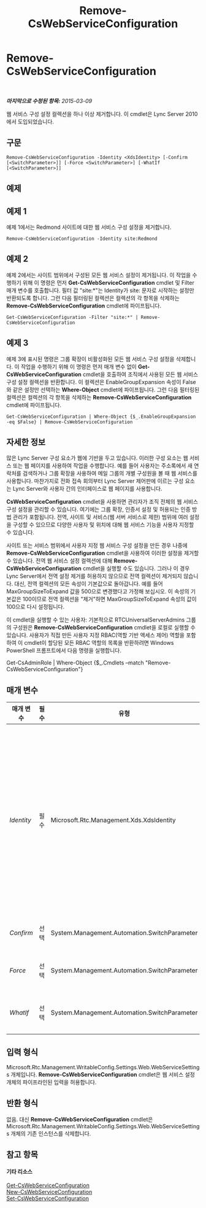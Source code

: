 ﻿---
title: Remove-CsWebServiceConfiguration
TOCTitle: Remove-CsWebServiceConfiguration
ms:assetid: 1df2f881-6594-4de7-9762-8d64b2243355
ms:mtpsurl: https://technet.microsoft.com/ko-kr/library/Gg398266(v=OCS.15)
ms:contentKeyID: 49302996
ms.date: 08/10/2015
mtps_version: v=OCS.15
ms.translationtype: HT
---

# Remove-CsWebServiceConfiguration

 

_**마지막으로 수정된 항목:** 2015-03-09_

웹 서비스 구성 설정 컬렉션을 하나 이상 제거합니다. 이 cmdlet은 Lync Server 2010에서 도입되었습니다.

## 구문

    Remove-CsWebServiceConfiguration -Identity <XdsIdentity> [-Confirm [<SwitchParameter>]] [-Force <SwitchParameter>] [-WhatIf [<SwitchParameter>]]

## 예제

## 예제 1

예제 1에서는 Redmond 사이트에 대한 웹 서비스 구성 설정을 제거합니다.

    Remove-CsWebServiceConfiguration -Identity site:Redmond

## 예제 2

예제 2에서는 사이트 범위에서 구성된 모든 웹 서비스 설정이 제거됩니다. 이 작업을 수행하기 위해 이 명령은 먼저 **Get-CsWebServiceConfiguration** cmdlet 및 Filter 매개 변수를 호출합니다. 필터 값 "site:\*"는 Identity가 site: 문자로 시작하는 설정만 반환되도록 합니다. 그런 다음 필터링된 컬렉션은 컬렉션의 각 항목을 삭제하는 **Remove-CsWebServiceConfiguration** cmdlet에 파이프됩니다.

    Get-CsWebServiceConfiguration -Filter "site:*" | Remove-CsWebServiceConfiguration

## 예제 3

예제 3에 표시된 명령은 그룹 확장이 비활성화된 모든 웹 서비스 구성 설정을 삭제합니다. 이 작업을 수행하기 위해 이 명령은 먼저 매개 변수 없이 **Get-CsWebServiceConfiguration** cmdlet을 호출하여 조직에서 사용된 모든 웹 서비스 구성 설정 컬렉션을 반환합니다. 이 컬렉션은 EnableGroupExpansion 속성이 False와 같은 설정만 선택하는 **Where-Object** cmdlet에 파이프됩니다. 그런 다음 필터링된 컬렉션은 컬렉션의 각 항목을 삭제하는 **Remove-CsWebServiceConfiguration** cmdlet에 파이프됩니다.

    Get-CsWebServiceConfiguration | Where-Object {$_.EnableGroupExpansion -eq $False} | Remove-CsWebServiceConfiguration

## 자세한 정보

많은 Lync Server 구성 요소가 웹에 기반을 두고 있습니다. 이러한 구성 요소는 웹 서비스 또는 웹 페이지를 사용하여 작업을 수행합니다. 예를 들어 사용자는 주소록에서 새 연락처를 검색하거나 그룹 확장을 사용하여 메일 그룹의 개별 구성원을 볼 때 웹 서비스를 사용합니다. 마찬가지로 전화 접속 회의부터 Lync Server 제어판에 이르는 구성 요소는 Lync Server와 사용자 간의 인터페이스로 웹 페이지를 사용합니다.

**CsWebServiceConfiguration** cmdlet을 사용하면 관리자가 조직 전체의 웹 서비스 구성 설정을 관리할 수 있습니다. 여기에는 그룹 확장, 인증서 설정 및 허용되는 인증 방법 관리가 포함됩니다. 전역, 사이트 및 서비스(웹 서버 서비스로 제한) 범위에 여러 설정을 구성할 수 있으므로 다양한 사용자 및 위치에 대해 웹 서비스 기능을 사용자 지정할 수 있습니다.

사이트 또는 서비스 범위에서 사용자 지정 웹 서비스 구성 설정을 만든 경우 나중에 **Remove-CsWebServiceConfiguration** cmdlet을 사용하여 이러한 설정을 제거할 수 있습니다. 전역 웹 서비스 설정 컬렉션에 대해 **Remove-CsWebServiceConfiguration** cmdlet을 실행할 수도 있습니다. 그러나 이 경우 Lync Server에서 전역 설정 제거를 허용하지 않으므로 전역 컬렉션이 제거되지 않습니다. 대신, 전역 컬렉션의 모든 속성이 기본값으로 돌아갑니다. 예를 들어 MaxGroupSizeToExpand 값을 500으로 변경했다고 가정해 보십시오. 이 속성의 기본값은 100이므로 전역 컬렉션을 "제거"하면 MaxGroupSizeToExpand 속성의 값이 100으로 다시 설정됩니다.

이 cmdlet을 실행할 수 있는 사용자: 기본적으로 RTCUniversalServerAdmins 그룹의 구성원은 **Remove-CsWebServiceConfiguration** cmdlet을 로컬로 실행할 수 있습니다. 사용자가 직접 만든 사용자 지정 RBAC(역할 기반 액세스 제어) 역할을 포함하여 이 cmdlet이 할당된 모든 RBAC 역할의 목록을 반환하려면 Windows PowerShell 프롬프트에서 다음 명령을 실행합니다.

Get-CsAdminRole | Where-Object {$\_.Cmdlets –match "Remove-CsWebServiceConfiguration"}

## 매개 변수


<table>
<colgroup>
<col style="width: 25%" />
<col style="width: 25%" />
<col style="width: 25%" />
<col style="width: 25%" />
</colgroup>
<thead>
<tr class="header">
<th>매개 변수</th>
<th>필수</th>
<th>유형</th>
<th>설명</th>
</tr>
</thead>
<tbody>
<tr class="odd">
<td><p><em>Identity</em></p></td>
<td><p>필수</p></td>
<td><p>Microsoft.Rtc.Management.Xds.XdsIdentity</p></td>
<td><p>제거할 웹 서비스 구성 설정의 고유 식별자입니다. 사이트 범위에서 구성된 설정을 제거하려면 -Identity &quot;site:Redmond&quot;와 유사한 구문을 사용합니다. 서비스 범위에서 구성된 설정을 제거하려면 -Identity &quot;service:WebServer:atl-cs-001.litwareinc.com&quot;과 유사한 구문을 사용합니다.</p>
<p>전역 컬렉션에 대해 <strong>Remove-CsWebServiceConfiguration</strong> cmdlet을 실행할 수도 있습니다. 그러나 이 경우 전역 컬렉션이 제거되는 것이 아니라 해당 컬렉션의 모든 속성이 기본값으로 다시 설정됩니다. 전역 컬렉션을 다시 설정하려면 -Identity global 구문을 사용합니다.</p></td>
</tr>
<tr class="even">
<td><p><em>Confirm</em></p></td>
<td><p>선택</p></td>
<td><p>System.Management.Automation.SwitchParameter</p></td>
<td><p>명령을 실행하기 전에 확인 메시지를 표시합니다.</p></td>
</tr>
<tr class="odd">
<td><p><em>Force</em></p></td>
<td><p>선택</p></td>
<td><p>System.Management.Automation.SwitchParameter</p></td>
<td><p>명령을 실행할 때 발생할 수 있는 심각하지 않은 오류 메시지를 표시하지 않습니다.</p></td>
</tr>
<tr class="even">
<td><p><em>WhatIf</em></p></td>
<td><p>선택</p></td>
<td><p>System.Management.Automation.SwitchParameter</p></td>
<td><p>명령을 실제로 실행하지 않고도 명령이 실행될 경우 발생할 수 있는 현상을 설명합니다.</p></td>
</tr>
</tbody>
</table>


## 입력 형식

Microsoft.Rtc.Management.WritableConfig.Settings.Web.WebServiceSettings 개체입니다. **Remove-CsWebServiceConfiguration** cmdlet은 웹 서비스 설정 개체의 파이프라인된 입력을 허용합니다.

## 반환 형식

없음. 대신 **Remove-CsWebServiceConfiguration** cmdlet은 Microsoft.Rtc.Management.WritableConfig.Settings.Web.WebServiceSettings 개체의 기존 인스턴스를 삭제합니다.

## 참고 항목

#### 기타 리소스

[Get-CsWebServiceConfiguration](get-cswebserviceconfiguration.md)  
[New-CsWebServiceConfiguration](new-cswebserviceconfiguration.md)  
[Set-CsWebServiceConfiguration](set-cswebserviceconfiguration.md)

